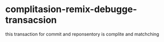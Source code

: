 # complitasion-remix-debugge-transacsion
this transaction for commit and reponsentory is complite and matchching 
